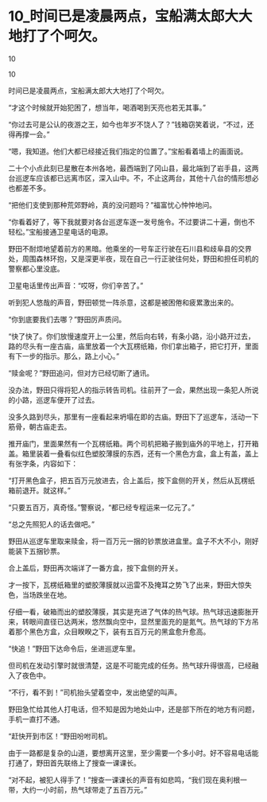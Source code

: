# 10_时间已是凌晨两点，宝船满太郎大大地打了个呵欠。

10

10

时间已是凌晨两点，宝船满太郎大大地打了个呵欠。

“才这个时候就开始犯困了，想当年，喝酒喝到天亮也若无其事。”

“你过去可是公认的夜游之王，如今也年岁不饶人了？”钱箱窃笑着说，“不过，还得再撑一会。”

“嗯，我知道。他们大都已经接近我们指定的位置了。”宝船看着墙上的画面说。

二十个小点此刻已星散在本州各地，最西端到了冈山县，最北端到了岩手县，这两台巡逻车应该都已远离市区，深入山中。不，不止这两台，其他十八台的情形想必也都差不多。

“把他们支使到那种荒郊野岭，真的没问题吗？”福富忧心忡忡地问。

“你看着好了，等下我就要对各台巡逻车逐一发号施令。不过要讲二十遍，倒也不轻松。”宝船接通卫星电话的电源。

野田不耐烦地望着前方的黑暗。他乘坐的一号车正行驶在石川县和歧阜县的交界处，周围森林环抱，又是深更半夜，现在自己一行正驶往何处，野田和担任司机的警察都心里没底。

卫星电话里传出声音：“哎呀，你们辛苦了。”

听到犯人悠哉的声音，野田顿觉一阵杀意，这都是被困倦和疲累激出来的。

“你到底要我们去哪？”野田厉声质问。

“快了快了。你们放慢速度开上一公里，然后向右转，有条小路，沿小路开过去，路的尽头有一座古庙，庙里放着一个大瓦楞纸箱，你们拿出箱子，把它打开，里面有下一步的指示。那么，路上小心。”

“赎金呢？”野田追问，但对方已经切断了通讯。

没办法，野田只得将犯人的指示转告司机。往前开了一会，果然出现一条犯人所说的小路，巡逻车便开了过去。

没多久路到尽头，那里有一座看起来坍塌在即的古庙。野田下了巡逻车，活动一下筋骨，朝古庙走去。

推开庙门，里面果然有一个瓦楞纸箱。两个司机把箱子搬到庙外的平地上，打开箱盖。箱里装着一叠看似红色塑胶薄膜的东西，还有一个黑色方盒，盒上有盖，盖上有张字条，内容如下：

“打开黑色盒子，把五百万元放进去，合上盖后，按下盒侧的开关，然后从瓦楞纸箱前退开。就这样。”

“只要五百万，真奇怪。”警察说，“都已经专程运来一亿元了。”

“总之先照犯人的话去做吧。”

野田从巡逻车里取来赎金，将一百万元一捆的钞票放进盒里。盒子不大不小，刚好能装下五捆钞票。

合上盖后，野田再次端详了一番方盒，按下盒侧的开关。

才一按下，瓦楞纸箱里的塑胶薄膜就以迅雷不及掩耳之势飞了出来，野田大惊失色，当场跌坐在地。

仔细一看，破箱而出的塑胶薄膜，其实是充进了气体的热气球。热气球迅速膨胀开来，转眼间直径已达两米，悠然飘向空中，显然里面充的是氮气。热气球的下方吊着那个黑色方盒，众目睽睽之下，装有五百万元的黑盒愈升愈高。

“快追！”野田下达命令后，坐进巡逻车里。

但司机在发动引擎时就很清楚，这是不可能完成的任务。热气球升得很高，已经融入了夜色中。

“不行，看不到！”司机抬头望着空中，发出绝望的叫声。

野田急忙给其他人打电话，但不知是因为地处山中，还是部下所在的地方有问题，手机一直打不通。

“赶快开到市区！”野田吩咐司机。

由于一路都是复杂的山道，要想离开这里，至少需要一个多小时。好不容易电话能打通了，野田首先联络上了搜查一课课长。

“对不起，被犯人得手了！”搜查一课课长的声音有如悲鸣，“我们现在奥利根一带，大约一小时前，热气球带走了五百万元。”